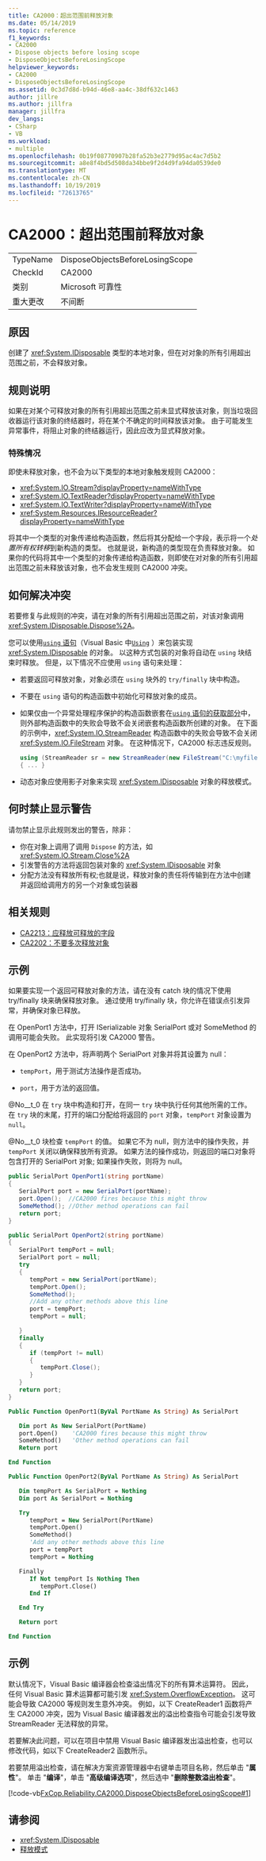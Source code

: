 ```yaml
---
title: CA2000：超出范围前释放对象
ms.date: 05/14/2019
ms.topic: reference
f1_keywords:
- CA2000
- Dispose objects before losing scope
- DisposeObjectsBeforeLosingScope
helpviewer_keywords:
- CA2000
- DisposeObjectsBeforeLosingScope
ms.assetid: 0c3d7d8d-b94d-46e8-aa4c-38df632c1463
author: jillre
ms.author: jillfra
manager: jillfra
dev_langs:
- CSharp
- VB
ms.workload:
- multiple
ms.openlocfilehash: 0b19f08770907b28fa52b3e2779d95ac4ac7d5b2
ms.sourcegitcommit: a8e8f4bd5d508da34bbe9f2d4d9fa94da0539de0
ms.translationtype: MT
ms.contentlocale: zh-CN
ms.lasthandoff: 10/19/2019
ms.locfileid: "72613765"
---
```

# <a name="ca2000-dispose-objects-before-losing-scope"></a>CA2000：超出范围前释放对象

|||
|-|-|
|TypeName|DisposeObjectsBeforeLosingScope|
|CheckId|CA2000|
|类别|Microsoft 可靠性|
|重大更改|不间断|

## <a name="cause"></a>原因

创建了 <xref:System.IDisposable> 类型的本地对象，但在对对象的所有引用超出范围之前，不会释放对象。

## <a name="rule-description"></a>规则说明

如果在对某个可释放对象的所有引用超出范围之前未显式释放该对象，则当垃圾回收器运行该对象的终结器时，将在某个不确定的时间释放该对象。 由于可能发生异常事件，将阻止对象的终结器运行，因此应改为显式释放对象。

### <a name="special-cases"></a>特殊情况

即使未释放对象，也不会为以下类型的本地对象触发规则 CA2000：

- <xref:System.IO.Stream?displayProperty=nameWithType>
- <xref:System.IO.TextReader?displayProperty=nameWithType>
- <xref:System.IO.TextWriter?displayProperty=nameWithType>
- <xref:System.Resources.IResourceReader?displayProperty=nameWithType>

将其中一个类型的对象传递给构造函数，然后将其分配给一个字段，表示将一个*处置所有权转移*到新构造的类型。 也就是说，新构造的类型现在负责释放对象。 如果你的代码将其中一个类型的对象传递给构造函数，则即使在对对象的所有引用超出范围之前未释放该对象，也不会发生规则 CA2000 冲突。

## <a name="how-to-fix-violations"></a>如何解决冲突

若要修复与此规则的冲突，请在对象的所有引用超出范围之前，对该对象调用 <xref:System.IDisposable.Dispose%2A>。

您可以使用[`using` 语句](/dotnet/csharp/language-reference/keywords/using-statement)（Visual Basic 中[`Using`](/dotnet/visual-basic/language-reference/statements/using-statement) ）来包装实现 <xref:System.IDisposable> 的对象。 以这种方式包装的对象将自动在 `using` 块结束时释放。 但是，以下情况不应使用 `using` 语句来处理：

- 若要返回可释放对象，对象必须在 `using` 块外的 `try/finally` 块中构造。

- 不要在 `using` 语句的构造函数中初始化可释放对象的成员。

- 如果仅由一个异常处理程序保护的构造函数嵌套在[`using` 语句的获取部分](/dotnet/csharp/language-reference/language-specification/statements#the-using-statement)中，则外部构造函数中的失败会导致不会关闭嵌套构造函数所创建的对象。 在下面的示例中，<xref:System.IO.StreamReader> 构造函数中的失败会导致不会关闭 <xref:System.IO.FileStream> 对象。 在这种情况下，CA2000 标志违反规则。

   ```csharp
   using (StreamReader sr = new StreamReader(new FileStream("C:\myfile.txt", FileMode.Create)))
   { ... }
   ```

- 动态对象应使用影子对象来实现 <xref:System.IDisposable> 对象的释放模式。

## <a name="when-to-suppress-warnings"></a>何时禁止显示警告

请勿禁止显示此规则发出的警告，除非：

- 你在对象上调用了调用 `Dispose` 的方法，如 <xref:System.IO.Stream.Close%2A>
- 引发警告的方法将返回包装对象的 <xref:System.IDisposable> 对象
- 分配方法没有释放所有权;也就是说，释放对象的责任将传输到在方法中创建并返回给调用方的另一个对象或包装器

## <a name="related-rules"></a>相关规则

- [CA2213：应释放可释放的字段](../code-quality/ca2213.md)
- [CA2202：不要多次释放对象](../code-quality/ca2202.md)

## <a name="example"></a>示例

如果要实现一个返回可释放对象的方法，请在没有 catch 块的情况下使用 try/finally 块来确保释放对象。 通过使用 try/finally 块，你允许在错误点引发异常，并确保对象已释放。

在 OpenPort1 方法中，打开 ISerializable 对象 SerialPort 或对 SomeMethod 的调用可能会失败。 此实现将引发 CA2000 警告。

在 OpenPort2 方法中，将声明两个 SerialPort 对象并将其设置为 null：

- `tempPort`，用于测试方法操作是否成功。

- `port`，用于方法的返回值。

@No__t_0 在 `try` 块中构造和打开，在同一 `try` 块中执行任何其他所需的工作。 在 `try` 块的末尾，打开的端口分配给将返回的 `port` 对象，`tempPort` 对象设置为 `null`。

@No__t_0 块检查 `tempPort` 的值。 如果它不为 null，则方法中的操作失败，并 `tempPort` 关闭以确保释放所有资源。 如果方法的操作成功，则返回的端口对象将包含打开的 SerialPort 对象; 如果操作失败，则将为 null。

```csharp
public SerialPort OpenPort1(string portName)
{
   SerialPort port = new SerialPort(portName);
   port.Open();  //CA2000 fires because this might throw
   SomeMethod(); //Other method operations can fail
   return port;
}

public SerialPort OpenPort2(string portName)
{
   SerialPort tempPort = null;
   SerialPort port = null;
   try
   {
      tempPort = new SerialPort(portName);
      tempPort.Open();
      SomeMethod();
      //Add any other methods above this line
      port = tempPort;
      tempPort = null;

   }
   finally
   {
      if (tempPort != null)
      {
         tempPort.Close();
      }
   }
   return port;
}
```

```vb
Public Function OpenPort1(ByVal PortName As String) As SerialPort

   Dim port As New SerialPort(PortName)
   port.Open()    'CA2000 fires because this might throw
   SomeMethod()   'Other method operations can fail
   Return port

End Function

Public Function OpenPort2(ByVal PortName As String) As SerialPort

   Dim tempPort As SerialPort = Nothing
   Dim port As SerialPort = Nothing

   Try
      tempPort = New SerialPort(PortName)
      tempPort.Open()
      SomeMethod()
      'Add any other methods above this line
      port = tempPort
      tempPort = Nothing

   Finally
      If Not tempPort Is Nothing Then
         tempPort.Close()
      End If

   End Try

   Return port

End Function
```

## <a name="example"></a>示例

默认情况下，Visual Basic 编译器会检查溢出情况下的所有算术运算符。 因此，任何 Visual Basic 算术运算都可能引发 <xref:System.OverflowException>。 这可能会导致 CA2000 等规则发生意外冲突。 例如，以下 CreateReader1 函数将产生 CA2000 冲突，因为 Visual Basic 编译器发出的溢出检查指令可能会引发导致 StreamReader 无法释放的异常。

若要解决此问题，可以在项目中禁用 Visual Basic 编译器发出溢出检查，也可以修改代码，如以下 CreateReader2 函数所示。

若要禁用溢出检查，请在解决方案资源管理器中右键单击项目名称，然后单击 "**属性**"。 单击 "**编译**"，单击 "**高级编译选项**"，然后选中 "**删除整数溢出检查**"。

[!code-vb[FxCop.Reliability.CA2000.DisposeObjectsBeforeLosingScope#1](../code-quality/codesnippet/VisualBasic/ca2000-dispose-objects-before-losing-scope-vboverflow_1.vb)]

## <a name="see-also"></a>请参阅

- <xref:System.IDisposable>
- [释放模式](/dotnet/standard/design-guidelines/dispose-pattern)
